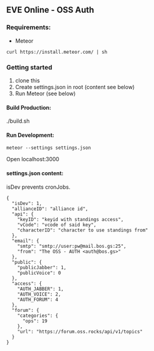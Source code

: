 ## EVE Online - OSS Auth

### Requirements:
- Meteor
```
curl https://install.meteor.com/ | sh
```

### Getting started
1. clone this
2. Create settings.json in root (content see below)
3. Run Meteor (see below)

#### Build Production:
./build.sh

#### Run Development:

    meteor --settings settings.json

Open localhost:3000


#### settings.json content:

isDev prevents cronJobs.

```
{
  "isDev": 1, 
  "allianceID": "alliance id",
  "api": {
    "keyID": "keyid with standings access",
    "vCode": "vcode of said key",
    "characterID": "character to use standings from"
  },
  "email": {
    "smtp": "smtp://user:pw@mail.bos.gs:25",
    "from": "The OSS - AUTH <auth@bos.gs>"
  },
  "public": {
    "publicJabber": 1,
    "publicVoice": 0
  },
  "access": {
    "AUTH_JABBER": 1,
    "AUTH_VOICE": 2,
    "AUTH_FORUM": 4
  },
  "forum": {
    "categories": {
      "ops": 19
    },
    "url": "https://forum.oss.rocks/api/v1/topics"
  }
}

```